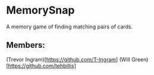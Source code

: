 # MemorySnap
A memory game of finding matching pairs of cards.

## Members:

(Trevor Ingram)[https://github.com/T-Ingram]
(Will Green)[https://github.com/tehbillis]